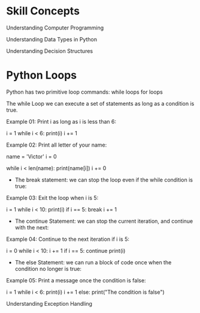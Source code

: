 # Skill Concepts

Understanding Computer Programming

Understanding Data Types in Python

Understanding Decision Structures

# Python Loops

Python has two primitive loop commands:
    while loops
    for loops

The while Loop we can execute a set of statements as long as a condition is true.

Example 01:
Print i as long as i is less than 6:

i = 1
while i < 6:
  print(i)
  i += 1

Example 02:
Print all letter of your name:

name = 'Victor'
i = 0 

while i < len(name):
    print(name[i])
    i += 0


- The break statement: we can stop the loop even if the while condition is true:

Example 03:
Exit the loop when i is 5:

i = 1
while i < 10:
  print(i)
  if i == 5:
    break
  i += 1

- The continue Statement: we can stop the current iteration, and continue with the next:

Example 04:
Continue to the next iteration if i is 5:

i = 0
while i < 10:
  i += 1
  if i == 5:
    continue
  print(i)

- The else Statement: we can run a block of code once when the condition no longer is true:

Example 05:
Print a message once the condition is false:

i = 1
while i < 6:
  print(i)
  i += 1
else:
  print("The condition is false")


Understanding Exception Handling